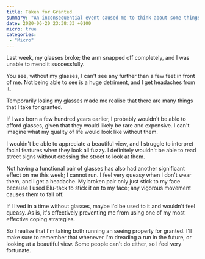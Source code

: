 ```yaml
---
title: Taken for Granted
summary: "An inconsequential event caused me to think about some things that I take for granted."
date: 2020-06-20 23:38:33 +0100
micro: true
categories:
 - "Micro"
---
```

Last week, my glasses broke; the arm snapped off completely, and I was unable to mend it successfully.

You see, without my glasses, I can't see any further than a few feet in front of me. Not being able to see is a huge detriment, and I get headaches from it.

Temporarily losing my glasses made me realise that there are many things that I take for granted.

If I was born a few hundred years earlier, I probably wouldn't be able to afford glasses, given that they would likely be rare and expensive. I can't imagine what my quality of life would look like without them.

I wouldn't be able to appreciate a beautiful view, and I struggle to interpret facial features when they look all fuzzy. I definitely wouldn't be able to read street signs without crossing the street to look at them.

Not having a functional pair of glasses has also had another significant effect on me this week; I cannot run. I feel very queasy when I don't wear them, and I get a headache. My broken pair only just stick to my face because I used Blu-tack to stick it on to my face; any vigorous movement causes them to fall off.

If I lived in a time without glasses, maybe I'd be used to it and wouldn't feel queasy. As is, it's effectively preventing me from using one of my most effective coping strategies.

So I realise that I'm taking both running an seeing properly for granted. I'll make sure to remember that whenever I'm dreading a run in the future, or looking at a beautiful view. Some people can't do either, so I feel very fortunate.